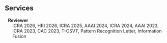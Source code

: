 ## Services

<h4 style="margin:0 10px 0;">Reviewer</h4>

<ul style="margin:0 0 5px;">
  ICRA 2026, HRI 2026, ICRA 2025, AAAI 2024, ICRA 2024, AAAI 2023, ICRA 2023, CAC 2023, T-CSVT, Pattern Recognition Letter, Information Fusion
</ul>
